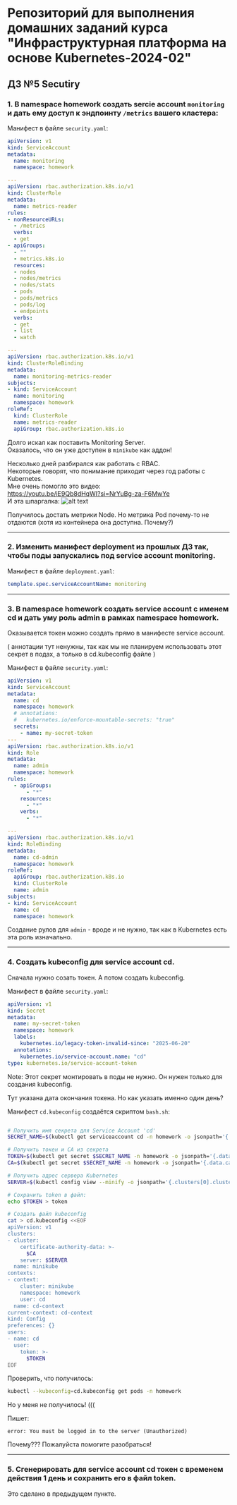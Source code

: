 # Репозиторий для выполнения домашних заданий курса "Инфраструктурная платформа на основе Kubernetes-2024-02" 

## ДЗ №5 Secutiry

### 1. В namespace homework создать sercie account ```monitoring```  и дать ему доступ к эндпоинту ```/metrics``` вашего кластера:

Манифест в файле ```security.yaml```:
``` yaml
apiVersion: v1
kind: ServiceAccount
metadata:
  name: monitoring
  namespace: homework

---
apiVersion: rbac.authorization.k8s.io/v1
kind: ClusterRole
metadata:
  name: metrics-reader
rules:
- nonResourceURLs:
  - /metrics
  verbs:
  - get
- apiGroups:
  - ""
  - metrics.k8s.io
  resources:
  - nodes
  - nodes/metrics
  - nodes/stats
  - pods
  - pods/metrics
  - pods/log
  - endpoints
  verbs:
  - get
  - list
  - watch

---
apiVersion: rbac.authorization.k8s.io/v1
kind: ClusterRoleBinding
metadata:
  name: monitoring-metrics-reader
subjects:
- kind: ServiceAccount
  name: monitoring
  namespace: homework
roleRef:
  kind: ClusterRole
  name: metrics-reader
  apiGroup: rbac.authorization.k8s.io

```
Долго искал как поставить Monitoring Server.  
Оказалось, что он уже доступен в ```minikube``` как аддон!

Несколько дней разбирался как работать с RBAC.  
Некоторые говорят, что понимание приходит через год работы с Kubernetes.  
Мне очень помогло это видео:  
https://youtu.be/iE9Qb8dHqWI?si=NrYuBg-za-F6MwYe  
И эта шпаргалка:
![alt text](pic/image.png)

Получилось достать метрики Node. Но метрика Pod почему-то не отдаются (хотя из контейнера она доступна. Почему?)

---
### 2. Изменить манифест deployment из прошлых ДЗ так, чтобы поды запускались под service account monitoring.

Манифест в файле ```deployment.yaml```:
``` yaml
template.spec.serviceAccountName: monitoring
```


---
### 3. В namespace homework создать service account с именем cd  и дать уму роль admin в рамках namespace homework.

Оказывается токен можно создать прямо в манифесте service account.

( аннотации тут ненужны, так как мы не планируем использовать этот секрет в подах, а только в cd.kubeconfig файле )

Манифест в файле ```security.yaml```:
``` yaml
apiVersion: v1
kind: ServiceAccount
metadata:
  name: cd
  namespace: homework
  # annotations:
  #   kubernetes.io/enforce-mountable-secrets: "true"
  secrets:
    - name: my-secret-token
---
apiVersion: rbac.authorization.k8s.io/v1
kind: Role
metadata:
  name: admin
  namespace: homework
rules:
  - apiGroups:
      - "*"
    resources:
      - "*"
    verbs:
      - "*"

---
apiVersion: rbac.authorization.k8s.io/v1
kind: RoleBinding
metadata:
  name: cd-admin
  namespace: homework
roleRef:
  apiGroup: rbac.authorization.k8s.io
  kind: ClusterRole
  name: admin
subjects:
- kind: ServiceAccount
  name: cd
  namespace: homework
```

Создание рулов для ```admin``` - вроде и не нужно, так как в Kubernetes есть эта роль изначально.

---
### 4. Создать kubeconfig для service account cd.

Сначала нужно созать токен. А потом создать kubeconfig.

Манифест в файле ```security.yaml```:
``` yaml
apiVersion: v1
kind: Secret
metadata:
  name: my-secret-token
  namespace: homework
  labels:
    kubernetes.io/legacy-token-invalid-since: "2025-06-20"
  annotations:
    kubernetes.io/service-account.name: "cd"
type: kubernetes.io/service-account-token
```
Note: Этот секрет монтировать в поды не нужно. Он нужен только для создания kubeconfig.

Тут указана дата окончания токена. Но как указать именно один день?

Манифест ```cd.kubeconfig``` создаётся скриптом ```bash.sh```:

``` bash

# Получить имя секрета для Service Account 'cd'
SECRET_NAME=$(kubectl get serviceaccount cd -n homework -o jsonpath='{.secrets[0].name}')

# Получить токен и CA из секрета
TOKEN=$(kubectl get secret $SECRET_NAME -n homework -o jsonpath='{.data.token}')
CA=$(kubectl get secret $SECRET_NAME -n homework -o jsonpath='{.data.ca\.crt}' )

# Получить адрес сервера Kubernetes
SERVER=$(kubectl config view --minify -o jsonpath='{.clusters[0].cluster.server}')

# Сохранить token в файл:
echo $TOKEN > token

# Создать файл kubeconfig
cat > cd.kubeconfig <<EOF
apiVersion: v1
clusters:
- cluster:
    certificate-authority-data: >-
      $CA
    server: $SERVER
  name: minikube
contexts:
- context:
    cluster: minikube
    namespace: homework
    user: cd
  name: cd-context
current-context: cd-context
kind: Config
preferences: {}
users:
- name: cd
  user:
    token: >-
      $TOKEN
EOF
```

Проверить, что получилось:
``` bash
kubectl --kubeconfig=cd.kubeconfig get pods -n homework
```
 
Но у меня не получилось! (((

Пишет:
  ``` 
  error: You must be logged in to the server (Unauthorized)
  ```
 
 
  Почему???
Пожалуйста помогите разобраться!

---
### 5. Сгенерировать для service account cd токен с временем действия 1 день и сохранить его в файл token.

Это сделано в предыдущем пункте.

